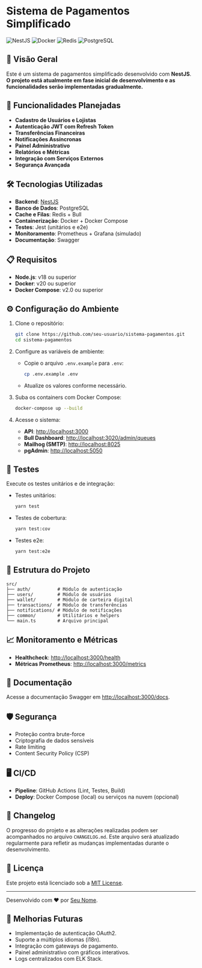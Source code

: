 # Sistema de Pagamentos Simplificado

![NestJS](https://img.shields.io/badge/NestJS-v11.0.14-red)
![Docker](https://img.shields.io/badge/Docker-Compose-blue)
![Redis](https://img.shields.io/badge/Redis-v7.0-green)
![PostgreSQL](https://img.shields.io/badge/PostgreSQL-v15.0-blue)

## 📖 Visão Geral

Este é um sistema de pagamentos simplificado desenvolvido com **NestJS**. **O projeto está atualmente em fase inicial de desenvolvimento e as funcionalidades serão implementadas gradualmente.**

## 🚀 Funcionalidades Planejadas

- **Cadastro de Usuários e Lojistas**
- **Autenticação JWT com Refresh Token**
- **Transferências Financeiras**
- **Notificações Assíncronas**
- **Painel Administrativo**
- **Relatórios e Métricas**
- **Integração com Serviços Externos**
- **Segurança Avançada**

## 🛠️ Tecnologias Utilizadas

- **Backend**: [NestJS](https://nestjs.com/)
- **Banco de Dados**: PostgreSQL
- **Cache e Filas**: Redis + Bull
- **Containerização**: Docker + Docker Compose
- **Testes**: Jest (unitários e e2e)
- **Monitoramento**: Prometheus + Grafana (simulado)
- **Documentação**: Swagger

## 📋 Requisitos

- **Node.js**: v18 ou superior
- **Docker**: v20 ou superior
- **Docker Compose**: v2.0 ou superior

## ⚙️ Configuração do Ambiente

1. Clone o repositório:

   ```bash
   git clone https://github.com/seu-usuario/sistema-pagamentos.git
   cd sistema-pagamentos
   ```
2. Configure as variáveis de ambiente:

   - Copie o arquivo `.env.example` para `.env`:
     ```bash
     cp .env.example .env
     ```
   - Atualize os valores conforme necessário.
3. Suba os containers com Docker Compose:

   ```bash
   docker-compose up --build
   ```
4. Acesse o sistema:

   - **API**: [http://localhost:3000](http://localhost:3000)
   - **Bull Dashboard**: [http://localhost:3020/admin/queues](http://localhost:3020/admin/queues)
   - **Mailhog (SMTP)**: [http://localhost:8025](http://localhost:8025)
   - **pgAdmin**: [http://localhost:5050](http://localhost:5050)

## 🧪 Testes

Execute os testes unitários e de integração:

- Testes unitários:

  ```bash
  yarn test
  ```
- Testes de cobertura:

  ```bash
  yarn test:cov
  ```
- Testes e2e:

  ```bash
  yarn test:e2e
  ```

## 📂 Estrutura do Projeto

```plaintext
src/
├── auth/          # Módulo de autenticação
├── users/         # Módulo de usuários
├── wallet/        # Módulo de carteira digital
├── transactions/  # Módulo de transferências
├── notifications/ # Módulo de notificações
├── common/        # Utilitários e helpers
└── main.ts        # Arquivo principal
```

## 📈 Monitoramento e Métricas

- **Healthcheck**: [http://localhost:3000/health](http://localhost:3000/health)
- **Métricas Prometheus**: [http://localhost:3000/metrics](http://localhost:3000/metrics)

## 📜 Documentação

Acesse a documentação Swagger em [http://localhost:3000/docs](http://localhost:3000/docs).

## 🛡️ Segurança

- Proteção contra brute-force
- Criptografia de dados sensíveis
- Rate limiting
- Content Security Policy (CSP)

## 🖥️ CI/CD

- **Pipeline**: GitHub Actions (Lint, Testes, Build)
- **Deploy**: Docker Compose (local) ou serviços na nuvem (opcional)

## 📝 Changelog

O progresso do projeto e as alterações realizadas podem ser acompanhados no arquivo `CHANGELOG.md`. Este arquivo será atualizado regularmente para refletir as mudanças implementadas durante o desenvolvimento.

## 📝 Licença

Este projeto está licenciado sob a [MIT License](LICENSE).

---

Desenvolvido com ❤️ por [Seu Nome](https://github.com/seu-usuario).

## 🌟 Melhorias Futuras

- Implementação de autenticação OAuth2.
- Suporte a múltiplos idiomas (i18n).
- Integração com gateways de pagamento.
- Painel administrativo com gráficos interativos.
- Logs centralizados com ELK Stack.

